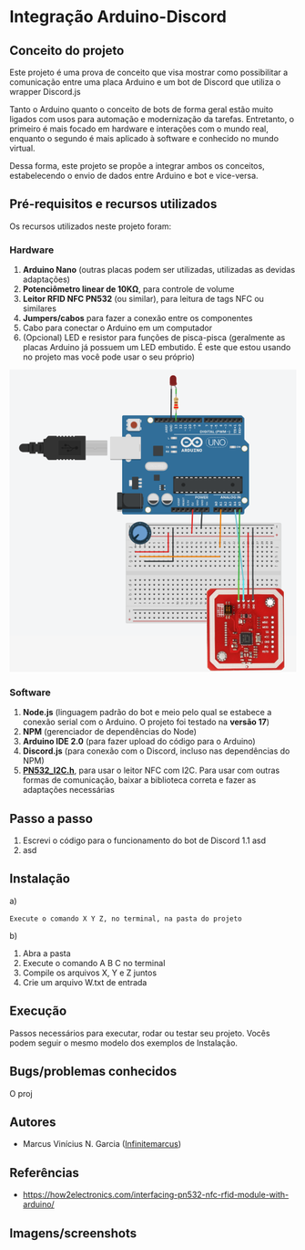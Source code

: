 # Integração Arduino-Discord

## Conceito do projeto
Este projeto é uma prova de conceito que visa mostrar como possibilitar a comunicação entre uma placa Arduino e um bot de Discord que utiliza o wrapper Discord.js

Tanto o Arduino quanto o conceito de bots de forma geral estão muito ligados com usos para automação e modernização da tarefas. Entretanto, o primeiro é mais focado em hardware e interações com o mundo real, enquanto o segundo é mais aplicado à software e conhecido no mundo virtual.

Dessa forma, este projeto se propõe a integrar ambos os conceitos, estabelecendo o envio de dados entre Arduino e bot e vice-versa.

## Pré-requisitos e recursos utilizados
Os recursos utilizados neste projeto foram:

### Hardware
1. **Arduino Nano** (outras placas podem ser utilizadas, utilizadas as devidas adaptações)
2. **Potenciômetro linear de 10KΩ**, para controle de volume
3. **Leitor RFID NFC PN532** (ou similar), para leitura de tags NFC ou similares
4. **Jumpers/cabos** para fazer a conexão entre os componentes
5. Cabo para conectar o Arduino em um computador
6. (Opcional) LED e resistor para funções de pisca-pisca (geralmente as placas Arduino já possuem um LED embutido. É este que estou usando no projeto mas você pode usar o seu próprio)

![Circuito](https://github.com/InfiniteMarcus/Arduino-Discord-Integration/blob/main/docs/circuito.png)

### Software
1. **Node.js** (linguagem padrão do bot e meio pelo qual se estabece a conexão serial com o Arduino. O projeto foi testado na **versão 17**)
2. **NPM** (gerenciador de dependências do Node)
3. **Arduino IDE 2.0** (para fazer upload do código para o Arduino)
4. **Discord.js** (para conexão com o Discord, incluso nas dependências do NPM)
5. **[PN532_I2C.h](https://github.com/elechouse/PN532/tree/PN532_HSU/PN532_I2C)**, para usar o leitor NFC com I2C. Para usar com outras formas de comunicação, baixar a biblioteca correta e fazer as adaptações necessárias
  
## Passo a passo
1. Escrevi o código para o funcionamento do bot de Discord
  1.1 asd
2. asd

## Instalação
a)
  ```
  Execute o comando X Y Z, no terminal, na pasta do projeto
  ```
b)
  1. Abra a pasta 
  2. Execute o comando A B C no terminal
  3. Compile os arquivos X, Y e Z juntos
  4. Crie um arquivo W.txt de entrada

## Execução
Passos necessários para executar, rodar ou testar seu projeto. Vocês podem seguir o mesmo modelo dos exemplos de Instalação.

## Bugs/problemas conhecidos

O proj

## Autores
* Marcus Vinícius N. Garcia ([Infinitemarcus](https://github.com/Infinitemarcus))

## Referências
- https://how2electronics.com/interfacing-pn532-nfc-rfid-module-with-arduino/

## Imagens/screenshots
